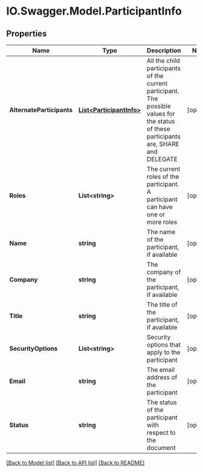 # IO.Swagger.Model.ParticipantInfo
## Properties

Name | Type | Description | Notes
------------ | ------------- | ------------- | -------------
**AlternateParticipants** | [**List&lt;ParticipantInfo&gt;**](ParticipantInfo.md) | All the child participants of the current participant. The possible values for the status of these participants are, SHARE and DELEGATE | [optional] 
**Roles** | **List&lt;string&gt;** | The current roles of the participant. A participant can have one or more roles | [optional] 
**Name** | **string** | The name of the participant, if available | [optional] 
**Company** | **string** | The company of the participant, if available | [optional] 
**Title** | **string** | The title of the participant, if available | [optional] 
**SecurityOptions** | **List&lt;string&gt;** | Security options that apply to the participant | [optional] 
**Email** | **string** | The email address of the participant | [optional] 
**Status** | **string** | The status of the participant with respect to the document | [optional] 

[[Back to Model list]](../README.md#documentation-for-models) [[Back to API list]](../README.md#documentation-for-api-endpoints) [[Back to README]](../README.md)

